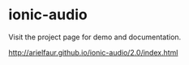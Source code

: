 # ionic-audio
Visit the project page for demo and documentation. 

http://arielfaur.github.io/ionic-audio/2.0/index.html

